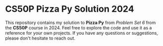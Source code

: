 # CS50P Pizza Py Solution 2024

This repository contains my solution to **Pizza Py** from _Problem Set 6_ from the **CS50P** course in 2024.
Feel free to explore the code and use it as a reference for your own projects. If you have any questions or suggestions, please don't hesitate to reach out.
